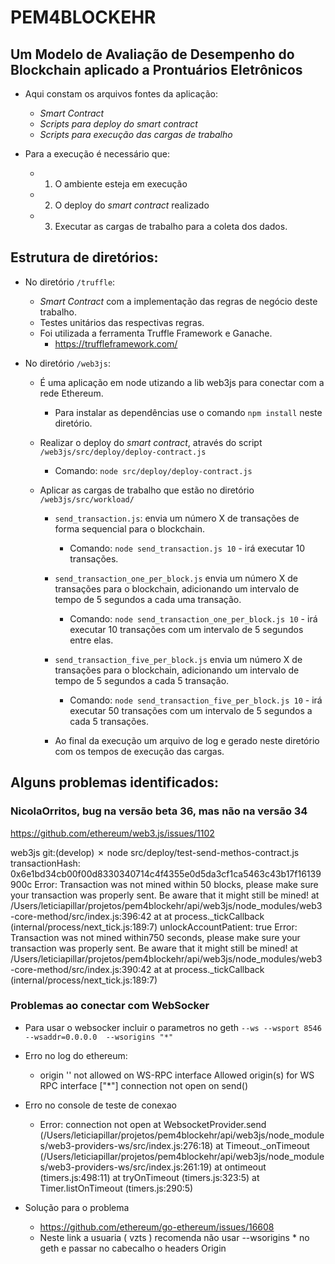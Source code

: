 # PEM4BLOCKEHR
## Um Modelo de Avaliação de Desempenho do Blockchain aplicado a Prontuários Eletrônicos

- Aqui constam os arquivos fontes da aplicação:
    - *Smart Contract*
    - *Scripts para deploy do smart contract*
    - *Scripts para execução das cargas de trabalho*

- Para a execução é necessário que:
    - 1. O ambiente esteja em execução
    - 2. O deploy do *smart contract* realizado
    - 3. Executar as cargas de trabalho para a coleta dos dados.


## Estrutura de diretórios:

- No diretório `/truffle`: 
    - *Smart Contract* com a implementação das regras de negócio deste trabalho. 
    - Testes unitários das respectivas regras.
    - Foi utilizada a ferramenta Truffle Framework e Ganache.
        - https://truffleframework.com/

- No diretório `/web3js`:
    - É uma aplicação em node utizando a lib web3js para conectar com a rede Ethereum.
        - Para instalar as dependências use o comando `npm install` neste diretório.
    
    - Realizar o deploy do *smart contract*, através do script `/web3js/src/deploy/deploy-contract.js`
        - Comando: `node src/deploy/deploy-contract.js`
    
    - Aplicar as cargas de trabalho que estão no diretório `/web3js/src/workload/`
        - `send_transaction.js`: envia um número X de transações de forma sequencial para o blockchain.
            - Comando: `node send_transaction.js 10` -  irá executar 10 transações.
        
        - `send_transaction_one_per_block.js` envia um número X de transações para o blockchain, adicionando um intervalo de tempo de 5 segundos a cada uma transação.
            - Comando: `node send_transaction_one_per_block.js 10` -  irá executar 10 transações com um intervalo de 5 segundos entre elas.
        
        - `send_transaction_five_per_block.js` envia um número X de transações para o blockchain, adicionando um intervalo de tempo de 5 segundos a cada 5 transação.
            - Comando: `node send_transaction_five_per_block.js 10` -  irá executar 50 transações com um intervalo de 5 segundos a cada 5 transações.
        
        - Ao final da execução um arquivo de log e gerado neste diretório com os tempos de execução das cargas.


## Alguns problemas identificados:

### NicolaOrritos, bug na versão beta 36, mas não na versão 34
https://github.com/ethereum/web3.js/issues/1102

web3js git:(develop) ✗ node src/deploy/test-send-methos-contract.js
transactionHash: 0x6e1bd34cb00f00d8330340714c4f4355e0d5da3cf1ca5463c43b17f16139900c
Error: Transaction was not mined within 50 blocks, please make sure your transaction was properly sent. Be aware that it might still be mined!
    at /Users/leticiapillar/projetos/pem4blockehr/api/web3js/node_modules/web3-core-method/src/index.js:396:42
    at <anonymous>
    at process._tickCallback (internal/process/next_tick.js:189:7)
unlockAccountPatient: true
Error: Transaction was not mined within750 seconds, please make sure your transaction was properly sent. Be aware that it might still be mined!
    at /Users/leticiapillar/projetos/pem4blockehr/api/web3js/node_modules/web3-core-method/src/index.js:390:42
    at <anonymous>
    at process._tickCallback (internal/process/next_tick.js:189:7)    

### Problemas ao conectar com WebSocker ###
- Para usar o websocker incluir o parametros no geth
`--ws --wsport 8546 --wsaddr=0.0.0.0  --wsorigins "*"`

- Erro no log do ethereum:
    - origin '' not allowed on WS-RPC interface
    Allowed origin(s) for WS RPC interface ["*"]
    connection not open on send()

- Erro no console de teste de conexao
    - Error: connection not open
    at WebsocketProvider.send (/Users/leticiapillar/projetos/pem4blockehr/api/web3js/node_modules/web3-providers-ws/src/index.js:276:18)
    at Timeout._onTimeout (/Users/leticiapillar/projetos/pem4blockehr/api/web3js/node_modules/web3-providers-ws/src/index.js:261:19)
    at ontimeout (timers.js:498:11)
    at tryOnTimeout (timers.js:323:5)
    at Timer.listOnTimeout (timers.js:290:5)
- Solução para o problema
    - https://github.com/ethereum/go-ethereum/issues/16608
    - Neste link a usuaria ( vzts ) recomenda não usar --wsorigins * no geth e passar no cabecalho o headers Origin

